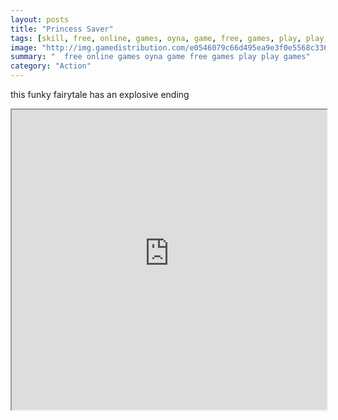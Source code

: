 ```yaml
---
layout: posts
title: "Princess Saver"
tags: [skill, free, online, games, oyna, game, free, games, play, play, games]
image: "http://img.gamedistribution.com/e0546079c66d495ea9e3f0e5568c3369.jpg"
summary: "  free online games oyna game free games play play games"
category: "Action"
---
```


this funky fairytale has an explosive ending

<iframe width="100%" height="480px;" src="http://flash.gamedistribution.com?game=e0546079c66d495ea9e3f0e5568c3369"></iframe>